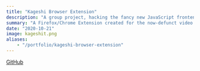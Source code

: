 ```yaml
---
title: "Kageshi Browser Extension"
description: "A group project, hacking the fancy new JavaScript frontend for a video conferencing site."
summary: "A Firefox/Chrome Extension created for the now-defunct video chat website ezcapechat (formerly kageshi). It made use of the switch to JavaScript from Flash, enabling a small group of us to combine, and create some fun features to extend the base functionalities of the website."
date: "2020-10-21"
image: kageshit.png
aliases:
    - "/portfolio/kageshi-browser-extension"
---
```

[GitHub](https://github.com/codekane/kageshi)
